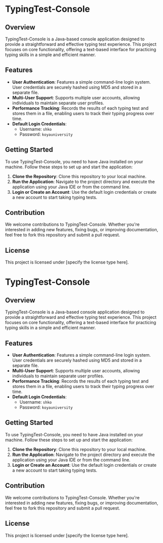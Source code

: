 # TypingTest-Console

## Overview
TypingTest-Console is a Java-based console application designed to provide a straightforward and effective typing test experience. This project focuses on core functionality, offering a text-based interface for practicing typing skills in a simple and efficient manner.

## Features
- **User Authentication**: Features a simple command-line login system. User credentials are securely hashed using MD5 and stored in a separate file.
- **Multi-User Support**: Supports multiple user accounts, allowing individuals to maintain separate user profiles.
- **Performance Tracking**: Records the results of each typing test and stores them in a file, enabling users to track their typing progress over time.
- **Default Login Credentials**: 
  - Username: `shko`
  - Password: `koyauniversity`

## Getting Started
To use TypingTest-Console, you need to have Java installed on your machine. Follow these steps to set up and start the application:

1. **Clone the Repository**: Clone this repository to your local machine.
2. **Run the Application**: Navigate to the project directory and execute the application using your Java IDE or from the command line.
3. **Login or Create an Account**: Use the default login credentials or create a new account to start taking typing tests.

## Contribution
We welcome contributions to TypingTest-Console. Whether you're interested in adding new features, fixing bugs, or improving documentation, feel free to fork this repository and submit a pull request.

## License
This project is licensed under [specify the license type here].
# TypingTest-Console

## Overview
TypingTest-Console is a Java-based console application designed to provide a straightforward and effective typing test experience. This project focuses on core functionality, offering a text-based interface for practicing typing skills in a simple and efficient manner.

## Features
- **User Authentication**: Features a simple command-line login system. User credentials are securely hashed using MD5 and stored in a separate file.
- **Multi-User Support**: Supports multiple user accounts, allowing individuals to maintain separate user profiles.
- **Performance Tracking**: Records the results of each typing test and stores them in a file, enabling users to track their typing progress over time.
- **Default Login Credentials**: 
  - Username: `shko`
  - Password: `koyauniversity`

## Getting Started
To use TypingTest-Console, you need to have Java installed on your machine. Follow these steps to set up and start the application:

1. **Clone the Repository**: Clone this repository to your local machine.
2. **Run the Application**: Navigate to the project directory and execute the application using your Java IDE or from the command line.
3. **Login or Create an Account**: Use the default login credentials or create a new account to start taking typing tests.

## Contribution
We welcome contributions to TypingTest-Console. Whether you're interested in adding new features, fixing bugs, or improving documentation, feel free to fork this repository and submit a pull request.

## License
This project is licensed under [specify the license type here].
